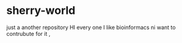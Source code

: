 # sherry-world
just a another repository
HI every one I like bioinformacs ni want to contrubute for it ,

